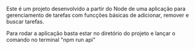 Este é um projeto desenvolvido a partir do Node de uma aplicação para gerenciamento de tarefas com funcções básicas de adicionar, remover e buscar tarefas.

Para rodar a aplicação basta estar no diretório do projeto e lançar o comando no terminal "npm run api"